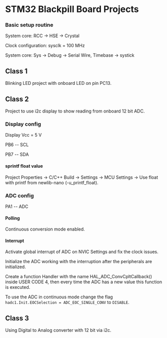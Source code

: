 # STM32 Blackpill Board Projects


### Basic setup routine

System core:   RCC -> HSE -> Crystal

Clock configuration: sysclk = 100 MHz 

System core: Sys -> Debug -> Serial Wire, Timebase -> systick


## Class 1

Blinking LED project with onboard LED on pin PC13.

## Class 2

Project to use i2c display to show reading from onboard 12 bit ADC.

### Display config

Display Vcc = 5 V

PB6 -- SCL

PB7 -- SDA

#### sprintf float value

Project Properties -> C/C++ Build -> Settings -> MCU Settings -> Use float with printf from newlib-nano (-u_printf_float).

### ADC config

PA1 -- ADC

#### Polling

Continuous conversion mode enabled.

#### Interrupt

Activate global interrupt of ADC on NVIC Settings and fix the clock issues.

Initialize the ADC working with the interruption after the peripherals are initialized.

Create a function Handler with the name HAL_ADC_ConvCpltCallback() inside USER CODE 4, then every time the 
ADC has a new value this function is executed.

To use the ADC in continuous mode change the flag `hadc1.Init.EOCSelection = ADC_EOC_SINGLE_CONV` to `DISABLE`.


## Class 3

Using Digital to Analog converter with 12 bit via i2c.

